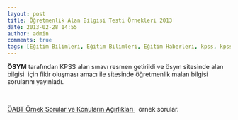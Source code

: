 ```yaml
---
layout: post
title: Öğretmenlik Alan Bilgisi Testi Örnekleri 2013
date: 2013-02-28 14:55
author: admin
comments: true
tags: [Eğitim Bilimleri, Eğitim Bilimleri, Eğitim Haberleri, kpss, kpss eğitim bilimleri, Öğretmenlik Alan Bilgisi Test]
---
```

<strong>ÖSYM</strong> tarafından KPSS alan sınavı resmen getirildi ve ösym sitesinde alan bilgisi  için fikir oluşması amacı ile sitesinde öğretmenlik malan bilgisi sorularını yayınladı.

&nbsp;

<a href="http://www.osym.gov.tr/dosya/1-63539/h/oabt-ornek-soru-ve-agirliklar.pdf" target="_blank">ÖABT Örnek Sorular ve Konuların Ağırlıkları </a>  örnek sorular.
